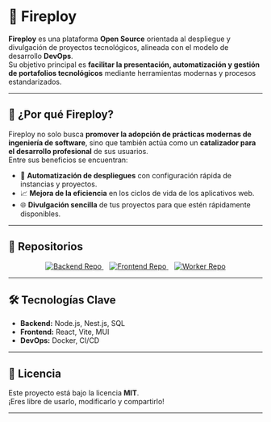 # 🚀 Fireploy

**Fireploy** es una plataforma **Open Source** orientada al despliegue y divulgación de proyectos tecnológicos, alineada con el modelo de desarrollo **DevOps**.  
Su objetivo principal es **facilitar la presentación, automatización y gestión de portafolios tecnológicos** mediante herramientas modernas y procesos estandarizados.

---

## 📌 ¿Por qué Fireploy?
Fireploy no solo busca **promover la adopción de prácticas modernas de ingeniería de software**, sino que también actúa como un **catalizador para el desarrollo profesional** de sus usuarios.  
Entre sus beneficios se encuentran:

- 🔄 **Automatización de despliegues** con configuración rápida de instancias y proyectos.
- 📈 **Mejora de la eficiencia** en los ciclos de vida de los aplicativos web.
- 🌐 **Divulgación sencilla** de tus proyectos para que estén rápidamente disponibles.

---

## 📂 Repositorios

<p align="center">
  <a href="https://github.com/JulianQuirozG/fireploy">
    <img src="https://img.shields.io/badge/Backend-000?style=for-the-badge&logo=github&logoColor=white" alt="Backend Repo"/>
  </a>
  &nbsp;&nbsp;
  <a href="https://github.com/Malvare22/Fireploy_Frontend">
    <img src="https://img.shields.io/badge/Frontend-000?style=for-the-badge&logo=github&logoColor=white" alt="Frontend Repo"/>
  </a>
    &nbsp;&nbsp;
  <a href="https://github.com/JulianQuirozG/Fireploy_Worker">
    <img src="https://img.shields.io/badge/Worker-000?style=for-the-badge&logo=github&logoColor=white" alt="Worker Repo"/>
  </a>
</p>

---

## 🛠️ Tecnologías Clave
- **Backend:** Node.js, Nest.js, SQL
- **Frontend:** React, Vite, MUI
- **DevOps:** Docker, CI/CD

---

## 📄 Licencia
Este proyecto está bajo la licencia **MIT**.  
¡Eres libre de usarlo, modificarlo y compartirlo!

---
